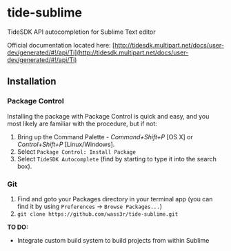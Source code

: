 # tide-sublime

TideSDK API autocompletion for Sublime Text editor

Official documentation located here: [http://tidesdk.multipart.net/docs/user-dev/generated/#!/api/Ti](http://tidesdk.multipart.net/docs/user-dev/generated/#!/api/Ti)

## Installation

### Package Control

Installing the package with Package Control is quick and easy, and you most likely are familiar with the procedure, but if not:

1. Bring up the Command Palette - *Command+Shift+P* [OS X] or *Control+Shift+P* [Linux/Windows].
2. Select `Package Control: Install Package`
3. Select `TideSDK Autocomplete` (find by starting to type it into the search box).

### Git

1. Find and goto your Packages directory in your terminal app (you can find it by using `Preferences` -> `Browse Packages...`)
2. `git clone https://github.com/wass3r/tide-sublime.git`

**TO DO:**

* Integrate custom build system to build projects from within Sublime